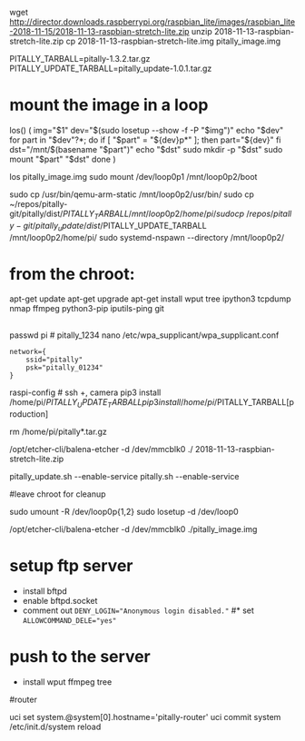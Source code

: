 
wget http://director.downloads.raspberrypi.org/raspbian_lite/images/raspbian_lite-2018-11-15/2018-11-13-raspbian-stretch-lite.zip
unzip 2018-11-13-raspbian-stretch-lite.zip
cp 2018-11-13-raspbian-stretch-lite.img pitally_image.img

PITALLY_TARBALL=pitally-1.3.2.tar.gz
PITALLY_UPDATE_TARBALL=pitally_update-1.0.1.tar.gz

# mount the image in a loop
los() (
  img="$1"
  dev="$(sudo losetup --show -f -P "$img")"
  echo "$dev"
  for part in "$dev"?*; do
    if [ "$part" = "${dev}p*" ]; then
      part="${dev}"
    fi
    dst="/mnt/$(basename "$part")"
    echo "$dst"
    sudo mkdir -p "$dst"
    sudo mount "$part" "$dst"
  done
)

los pitally_image.img
sudo mount /dev/loop0p1 /mnt/loop0p2/boot

sudo cp /usr/bin/qemu-arm-static /mnt/loop0p2/usr/bin/
sudo cp ~/repos/pitally-git/pitally/dist/$PITALLY_TARBALL /mnt/loop0p2/home/pi/
sudo cp  ~/repos/pitally-git/pitally_update/dist/$PITALLY_UPDATE_TARBALL /mnt/loop0p2/home/pi/
sudo systemd-nspawn  --directory /mnt/loop0p2/

# from the chroot:

apt-get update
apt-get upgrade
apt-get install wput tree ipython3 tcpdump nmap ffmpeg python3-pip iputils-ping git
##
passwd pi # pitally_1234
nano /etc/wpa_supplicant/wpa_supplicant.conf

```
network={
    ssid="pitally"
    psk="pitally_01234"
}
```

raspi-config # ssh +, camera
pip3 install /home/pi/$PITALLY_UPDATE_TARBALL
pip3 install /home/pi/$PITALLY_TARBALL[production]

rm /home/pi/pitally*.tar.gz


/opt/etcher-cli/balena-etcher  -d /dev/mmcblk0 ./ 2018-11-13-raspbian-stretch-lite.zip

pitally_update.sh  --enable-service
pitally.sh  --enable-service

#leave chroot for cleanup

sudo umount -R /dev/loop0p{1,2}
    sudo losetup -d /dev/loop0


/opt/etcher-cli/balena-etcher  -d /dev/mmcblk0 ./pitally_image.img


# setup ftp server


* install bftpd
* enable bftpd.socket
* comment out `DENY_LOGIN="Anonymous login disabled."`
#* set `ALLOWCOMMAND_DELE="yes"`

# push to the server
* install wput ffmpeg tree


#router

uci set system.@system[0].hostname='pitally-router'
uci commit system
/etc/init.d/system reload


